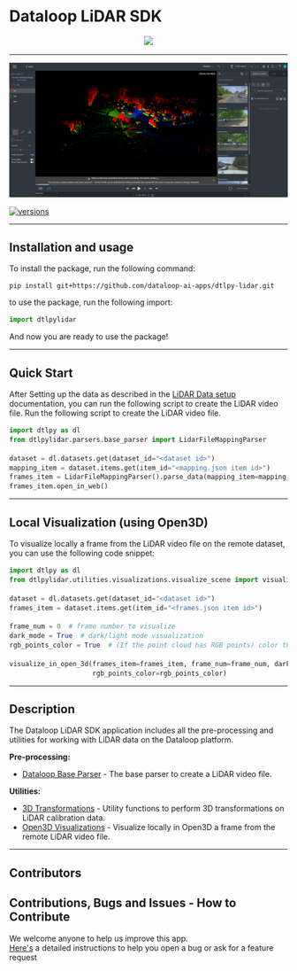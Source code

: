 # Dataloop LiDAR SDK

<p align="center">
  <img height="40mm" src="https://dataloop.ai/wp-content/uploads/2024/02/dataloop-logo-main.svg">
</p>

---

<p align="center">
  <a href="https://dataloop.ai/solutions/lidar-annotation-platform/"> <img src="assets/dataloop_lidar_studio.png"></a>
</p>

[![versions](https://img.shields.io/pypi/pyversions/dtlpy.svg)](https://github.com/dataloop-ai/dtlpy)

---

## Installation and usage

To install the package, run the following command:

```commandline
pip install git+https://github.com/dataloop-ai-apps/dtlpy-lidar.git
```

to use the package, run the following import:

```python
import dtlpylidar
```

And now you are ready to use the package!

---

## Quick Start

After Setting up the data as described in
the [LiDAR Data setup](https://docs.dataloop.ai/docs/lidar-data-setup?highlight=lidar) documentation, you can run the
following script to create the LiDAR video file.
Run the following script to create the LiDAR video file.

```python
import dtlpy as dl
from dtlpylidar.parsers.base_parser import LidarFileMappingParser

dataset = dl.datasets.get(dataset_id="<dataset id>")
mapping_item = dataset.items.get(item_id="<mapping.json item id>")
frames_item = LidarFileMappingParser().parse_data(mapping_item=mapping_item)
frames_item.open_in_web()
```

---

## Local Visualization (using Open3D)

To visualize locally a frame from the LiDAR video file on the remote dataset, you can use the following code snippet:

```python
import dtlpy as dl
from dtlpylidar.utilities.visualizations.visualize_scene import visualize_in_open_3d

dataset = dl.datasets.get(dataset_id="<dataset id>")
frames_item = dataset.items.get(item_id="<frames.json item id>")

frame_num = 0  # frame number to visualize
dark_mode = True  # dark/light mode visualization
rgb_points_color = True  # (If the point cloud has RGB points) color the points with the RGB values

visualize_in_open_3d(frames_item=frames_item, frame_num=frame_num, dark_mode=dark_mode, 
                     rgb_points_color=rgb_points_color)
```

---

## Description

The Dataloop LiDAR SDK application includes all the pre-processing and utilities for working with 
LiDAR data on the Dataloop platform.

**Pre-processing:**

* [Dataloop Base Parser](dtlpylidar/parsers/PARSERS_README.md) - The base parser to create a LiDAR video file.


**Utilities:**

* [3D Transformations](dtlpylidar/utilities/transformations/transformations.py) - Utility functions to perform 3D transformations on LiDAR calibration data.
* [Open3D Visualizations](dtlpylidar/utilities/visualizations/visualize_scene.py) - Visualize locally in Open3D a frame from the remote LiDAR video file.

---

## Contributors

## Contributions, Bugs and Issues - How to Contribute

We welcome anyone to help us improve this app.  
[Here's](CONTRIBUTING.md) a detailed instructions to help you open a bug or ask for a feature request
